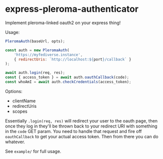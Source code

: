 # express-pleroma-authenticator

Implement pleroma-linked oauth2 on your express thing!

Usage:

```javascript
PleromaAuth(baseUrl, opts);

const auth = new PleromaAuth(
    'https://myfediverse.instance',
    { redirectUris: `http://localhost:${port}/callback` } 
);

await auth.login(req, res);
const { access_token } = await auth.oauthCallback(code);
const whoAmI = await auth.checkCredentials(access_token);
```

Options:
- clientName
- redirectUris
- scopes

Essentially `.login(req, res)` will redirect your user to the
oauth page, then once they log in they'll be thrown back to your
redirect URI with something in the `code` GET param. You need to handle that 
request and fire off `oauthCallback` to get your actual access token.
Then from there you can do whatever.

See `example/` for full usage.
